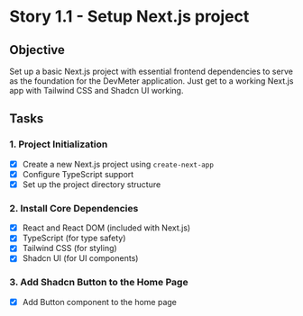 # Story 1.1 - Setup Next.js project

## Objective
Set up a basic Next.js project with essential frontend dependencies to serve as the foundation for the DevMeter application. Just get to a working Next.js app with Tailwind CSS and Shadcn UI working.

## Tasks

### 1. Project Initialization
- [x] Create a new Next.js project using `create-next-app`
- [x] Configure TypeScript support
- [x] Set up the project directory structure

### 2. Install Core Dependencies
- [x] React and React DOM (included with Next.js)
- [x] TypeScript (for type safety)
- [x] Tailwind CSS (for styling)
- [x] Shadcn UI (for UI components)

### 3. Add Shadcn Button to the Home Page
- [x] Add Button component to the home page